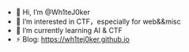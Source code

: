 - 👋 Hi, I’m @Wh1teJ0ker
- 👀 I’m interested in CTF，especially for web&&misc
- 🌱 I’m currently learning AI & CTF
- ⚡ Blog: https://wh1tej0ker.github.io

<!---
Wh1teJ0ker/Wh1teJ0ker is a ✨ special ✨ repository because its `README.md` (this file) appears on your GitHub profile.
You can click the Preview link to take a look at your changes.
--->
